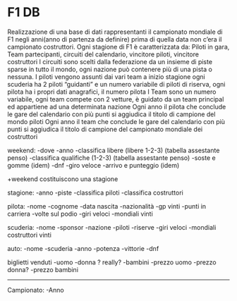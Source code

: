 # F1 DB

Realizzazione di una base di dati rappresentanti il campionato mondiale di F1 negli anni(anno di partenza da definire) prima di quella data non c’era il campionato costruttori.
Ogni stagione di F1 è caratterizzata da: Piloti in gara, Team partecipanti, circuiti del calendario, vincitore piloti, vincitore costruttori
I circuiti sono scelti dalla federazione da un insieme di piste sparse in tutto il mondo, ogni nazione può contenere più di una pista o nessuna.
I piloti vengono assunti dai vari team a inizio stagione ogni scuderia ha 2 piloti “guidanti” e un numero variabile di piloti di riserva, ogni pilota ha i propri dati anagrafici, il numero pilota
I Team sono un numero variabile, ogni team compete con 2 vetture, è guidato da un team principal ed appartiene ad una determinata nazione
Ogni anno il pilota che conclude le gare del calendario con più punti si aggiudica il titolo di campione del mondo piloti
Ogni anno il team che conclude le gare del calendario con più punti si aggiudica il titolo di campione del campionato mondiale dei costruttori




weekend:
-dove
-anno
-classifica libere (libere 1-2-3) (tabella assestante penso)
-classifica qualifiche (1-2-3) (tabella assestante penso)
-soste e gomme (idem)
-dnf
-giro veloce
-arrivo e punteggio (idem)


+weekend costituiscono una stagione

stagione:
-anno
-piste
-classifica piloti
-classifica costruttori


pilota:
-nome
-cognome
-data nascita
-nazionalità
-gp vinti
-punti in carriera
-volte sul podio
-giri veloci
-mondiali vinti

scuderia:
-nome
-sponsor
-nazione
-piloti
-riserve
-giri veloci
-mondiali costruttori vinti

auto:
-nome
-scuderia
-anno
-potenza
-vittorie
-dnf


biglietti venduti
-uomo
-donna ? really?
-bambini 
-prezzo uomo
-prezzo donna?
-prezzo bambini

 ----------------------------------------------------------------------


Campionato:
-Anno
